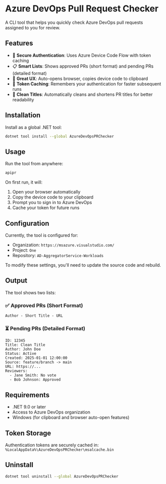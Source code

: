 # Azure DevOps Pull Request Checker

A CLI tool that helps you quickly check Azure DevOps pull requests assigned to you for review.

## Features

- 🔐 **Secure Authentication**: Uses Azure Device Code Flow with token caching
- 📋 **Smart Lists**: Shows approved PRs (short format) and pending PRs (detailed format)
- 🚀 **Great UX**: Auto-opens browser, copies device code to clipboard
- 💾 **Token Caching**: Remembers your authentication for faster subsequent runs
- 🧹 **Clean Titles**: Automatically cleans and shortens PR titles for better readability

## Installation

Install as a global .NET tool:

```bash
dotnet tool install --global AzureDevOpsPRChecker
```

## Usage

Run the tool from anywhere:

```bash
apipr
```

On first run, it will:
1. Open your browser automatically
2. Copy the device code to your clipboard
3. Prompt you to sign in to Azure DevOps
4. Cache your token for future runs

## Configuration

Currently, the tool is configured for:
- Organization: `https://msazure.visualstudio.com/`
- Project: `One`
- Repository: `AD-AggregatorService-Workloads`

To modify these settings, you'll need to update the source code and rebuild.

## Output

The tool shows two lists:

### ✅ Approved PRs (Short Format)
```
Author - Short Title - URL
```

### ⏳ Pending PRs (Detailed Format)
```
ID: 12345
Title: Clean Title
Author: John Doe
Status: Active
Created: 2025-01-01 12:00:00
Source: feature/branch -> main
URL: https://...
Reviewers:
  - Jane Smith: No vote
  - Bob Johnson: Approved
```

## Requirements

- .NET 9.0 or later
- Access to Azure DevOps organization
- Windows (for clipboard and browser auto-open features)

## Token Storage

Authentication tokens are securely cached in:
`%LocalAppData%\AzureDevOpsPRChecker\msalcache.bin`

## Uninstall

```bash
dotnet tool uninstall --global AzureDevOpsPRChecker
```
